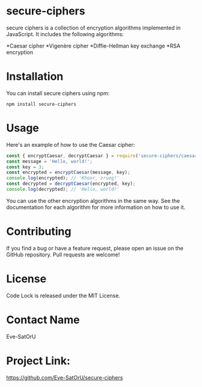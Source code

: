 # secure-ciphers
secure ciphers is a collection of encryption algorithms implemented in JavaScript. It includes the following algorithms:

*Caesar cipher
*Vigenère cipher
*Diffie-Hellman key exchange
*RSA encryption
# Installation
You can install secure ciphers using npm:
```
npm install secure-ciphers
```
# Usage
Here's an example of how to use the Caesar cipher:
```javascript
const { encryptCaesar, decryptCaesar } = require('secure-ciphers/caesar');
const message = 'Hello, world!';
const key = 3;
const encrypted = encryptCaesar(message, key);
console.log(encrypted); // 'Khoor, zruog!'
const decrypted = decryptCaesar(encrypted, key);
console.log(decrypted); // 'Hello, world!'
```
You can use the other encryption algorithms in the same way. See the documentation for each algorithm for more information on how to use it.

# Contributing
If you find a bug or have a feature request, please open an issue on the GitHub repository. Pull requests are welcome!

# License
Code Lock is released under the MIT License.
# Contact Name 
Eve-SatOrU

# Project Link: 
https://github.com/Eve-SatOrU/secure-ciphers




